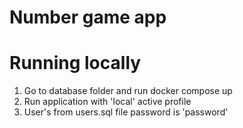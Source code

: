 # Number game app

# Running locally
1. Go to database folder and run docker compose up
2. Run application with 'local' active profile
3. User's from users.sql file password is 'password'